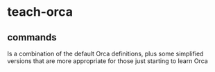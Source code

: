 # teach-orca

## commands
Is a combination of the default Orca definitions, plus some simplified versions that are more appropriate for those
just starting to learn Orca
